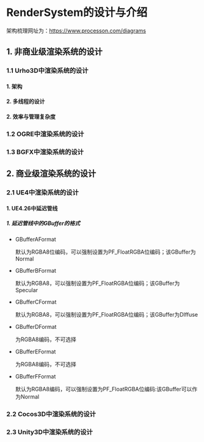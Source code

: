 # RenderSystem的设计与介绍

架构梳理网址为：https://www.processon.com/diagrams

## 1. 非商业级渲染系统的设计

### 1.1 Urho3D中渲染系统的设计

#### 1.  架构

#### 2. 多线程的设计

#### 2.  效率与管理复杂度

### 1.2 OGRE中渲染系统的设计

### 1.3 BGFX中渲染系统的设计

## 2. 商业级渲染系统的设计

### 2.1 UE4中渲染系统的设计

#### 1. UE4.26中延迟管线

##### 1. 延迟管线中的GBuffer的格式

- GBufferAFormat

  默认为RGBA8位编码，可以强制设置为PF_FloatRGBA位编码；该GBuffer为Normal
  
- GBufferBFormat

  默认为RGBA8，可以强制设置为PF_FloatRGBA位编码；该GBuffer为Specular

- GBufferCFormat

  默认为RGBA8，可以强制设置为PF_FloatRGBA位编码；该GBuffer为DIffuse

- GBufferDFormat

  为RGBA8编码，不可选择

- GBufferEFormat

  为RGBA8编码，不可选择

- GBufferFFormat

  默认为RGBA8编码，可以强制设置为PF_FloatRGBA位编码:该GBuffer可以作为Normal

### 2.2 Cocos3D中渲染系统的设计

### 2.3 Unity3D中渲染系统的设计

